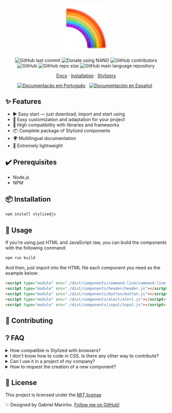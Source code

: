 <div align="center">
  <img
    width="150"
    src=".github/media/logo.svg"
    alt="Stylized CSS framwork"
  />
</div>

<p align="center">
  <img alt="GitHub last commit" src="https://img.shields.io/github/last-commit/stylizedjs/stylized?color=992dd9&style=flat-square">
  <img alt="Donate using NANO" src="https://img.shields.io/badge/sponsor-nano-%234060e0?style=flat-square">
  <img alt="GitHub contributors" src="https://img.shields.io/github/contributors/stylizedjs/stylized?color=63ad60&style=flat-square">
  <img alt="GitHub" src="https://img.shields.io/github/license/stylizedjs/stylized?color=ffc95c&style=flat-square">
  <img alt="GitHub repo size" src="https://img.shields.io/github/repo-size/stylizedjs/stylized?color=fb942f&label=size&style=flat-square">
  <img alt="GitHub main language repository" src="https://img.shields.io/github/languages/top/stylizedjs/stylized?color=f03616&style=flat-square">
</p>

<p align="center">
  <a href="https://stylized.dev">Docs</a>
  ·
  <a href="#🚀-installation">Installation</a>
  ·
  <a href="https://github.com/stylizedjs/stylized/graphs/contributors">Stylizers</a>
</p>

<p align="center">
  <a href="#"
    ><img
      height="20"
      src=".github/media/flags/br.png"
      alt="Documentação em Português"
  /></a>
   
  <a
    href="#"
    ><img
      height="20"
      src=".github/media/flags/es.png"
      alt="Documentación en Español"
  /></a>
   
</p>

## ✨ Features

- ▶️ Easy start — just download, import and start using
- 🎨 Easy customization and adaptation for your project
- 🤝 High compatibility with libraries and frameworks
- 📦 Complete package of Stylized components
- 🌍 Multilingual documentation
- 💾 Extremely lightweight

## ✔️ Prerequisites

- Node.js
- NPM

## 📦 Installation

```bash
npm install stylizedjs
```

## 🔨 Usage
If you're using just HTML and JavaScript raw, you can build the components with the following command:

```bash
npm run build
```

And then, just import into the HTML file each component you need as the example below:

```html
<script type="module" src="./dist/components/command-line/command-line.js"></script>
<script type="module" src="./dist/components/header/header.js"></script>
<script type="module" src="./dist/components/button/button.js"></script>
<script type="module" src="./dist/components/alert/alert.js"></script>
<script type="module" src="./dist/components/input/input.js"></script>
```

## 🤝 Contributing

## ❔ FAQ

<details>
  <summary> How compatible is Stylized with browsers?</summary>
  <table>
  <tr>
    <th>
      <img src="./.github/media/browsers/chrome.svg" alt="Chrome logo">
    </th>
    <th>
      <img src="./.github/media/browsers/edge.svg" alt="Edge logo">
    </th>
    <th>
      <img src="./.github/media/browsers/firefox.svg" alt="Firefox logo">      
    </th>
    <th>
      <img src="./.github/media/browsers/opera.svg" alt="Opera logo">      
    </th>
  </tr>
  <tr>
    <td>67+ ✅</td>
    <td>79+ ✅</td>
    <td>63+ ✅</td>
    <td>64+ ✅</td>
  </tr>
</table>

Browser compatibility is based on support for web components. You can get more information about web components [here](https://developer.mozilla.org/en-US/docs/Web/Web_Components#browser_compatibility) and [here](https://caniuse.com/?search=web%20components).
</details>
<details>
  <summary> I don't know how to code in CSS. Is there any other way to contribute?</summary>

Yes! There are a lot of ways to contribute with Stylized. You can **star** the repository, share it with friends, <a href="https://mynano.link/nano_1juij9z3o3cj55aokgj9u8geb6u4nzwjo97pyutwsspx3obtuoyt4osp9mye">boost our project donating by with Nano</a> or help with translations in the documentation.

</details>
<details>
  <summary> Can I use it in a project of my company?</summary>

Yes, you can. However, there is no responsibility or warranty on the part of the collaborators of the project. If you need more information about it, [read the license](./LICENSE).

</details>
<details>
  <summary> How to request the creation of a new component?</summary>

It's possible to open an issue using the label <a href="https://github.com/stylizedjs/stylized/labels/enhancement">enhancement</a>. Enter as much information as possible and, if possible, give examples.

</details>

## 📝 License

This project is licensed under the
[MIT license](./LICENSE)

✨ Designed by Gabriel Marinho. [Follow me on GitHub!](https://github.com/gdcmarinho)
